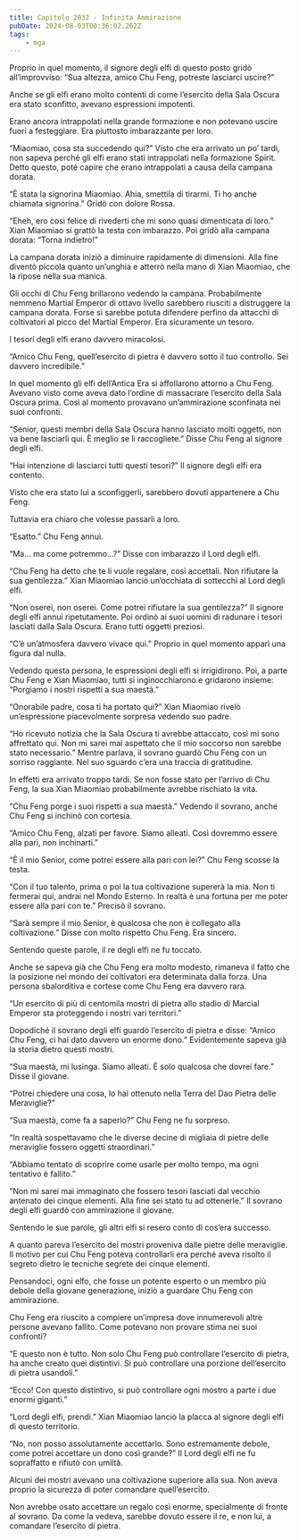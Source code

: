 ```yaml
---
title: Capitolo 2032 - Infinita Ammirazione
pubDate: 2024-08-03T00:36:02.262Z
tags:
    - mga
---
```



Proprio in quel momento, il signore degli elfi di questo posto gridò all’improvviso: “Sua altezza, amico Chu Feng, potreste lasciarci uscire?”

Anche se gli elfi erano molto contenti di come l’esercito della Sala Oscura era stato sconfitto, avevano espressioni impotenti.

Erano ancora intrappolati nella grande formazione e non potevano uscire fuori a festeggiare. Era piuttosto imbarazzante per loro.

“Miaomiao, cosa sta succedendo qui?” Visto che era arrivato un po’ tardi, non sapeva perché gli elfi erano stati intrappolati nella formazione Spirit. Detto questo, poté capire che erano intrappolati a causa della campana dorata.

“È stata la signorina Miaomiao. Ahia, smettila di tirarmi. Ti ho anche chiamata signorina.” Gridò con dolore Rossa.

“Eheh, ero così felice di rivederti che mi sono quasi dimenticata di loro.” Xian Miaomiao si grattò la testa con imbarazzo. Poi gridò alla campana dorata: “Torna indietro!”

La campana dorata iniziò a diminuire rapidamente di dimensioni. Alla fine diventò piccola quanto un’unghia e atterrò nella mano di Xian Miaomiao, che la ripose nella sua manica.

Gli occhi di Chu Feng brillarono vedendo la campana. Probabilmente nemmeno Martial Emperor di ottavo livello sarebbero riusciti a distruggere la campana dorata. Forse si sarebbe potuta difendere perfino da attacchi di coltivatori al picco del Martial Emperor. Era sicuramente un tesoro.

I tesori degli elfi erano davvero miracolosi.

“Amico Chu Feng, quell’esercito di pietra è davvero sotto il tuo controllo. Sei davvero incredibile.”

In quel momento gli elfi dell’Antica Era si affollarono attorno a Chu Feng. Avevano visto come aveva dato l’ordine di massacrare l’esercito della Sala Oscura prima. Così al momento provavano un’ammirazione sconfinata nei suoi confronti.

“Senior, questi membri della Sala Oscura hanno lasciato molti oggetti, non va bene lasciarli qui. È meglio se li raccogliete.” Disse Chu Feng al signore degli elfi.

“Hai intenzione di lasciarci tutti questi tesori?” Il signore degli elfi era contento.

Visto che era stato lui a sconfiggerli, sarebbero dovuti appartenere a Chu Feng.

Tuttavia era chiaro che volesse passarli a loro.

“Esatto.” Chu Feng annuì.

“Ma… ma come potremmo…?” Disse con imbarazzo il Lord degli elfi.

“Chu Feng ha detto che te li vuole regalare, così accettali. Non rifiutare la sua gentilezza.” Xian Miaomiao lanciò un’occhiata di sottecchi al Lord degli elfi.

“Non oserei, non oserei. Come potrei rifiutare la sua gentilezza?” Il signore degli elfi annuì ripetutamente. Poi ordinò ai suoi uomini di radunare i tesori lasciati dalla Sala Oscura. Erano tutti oggetti preziosi.

“C’è un’atmosfera davvero vivace qui.” Proprio in quel momento apparì una figura dal nulla.

Vedendo questa persona, le espressioni degli elfi si irrigidirono. Poi, a parte Chu Feng e Xian Miaomiao, tutti si inginocchiarono e gridarono insieme: “Porgiamo i nostri rispetti a sua maestà.”

“Onorabile padre, cosa ti ha portato qui?” Xian Miaomiao rivelò un’espressione piacevolmente sorpresa vedendo suo padre.

“Ho ricevuto notizia che la Sala Oscura ti avrebbe attaccato, così mi sono affrettato qui. Non mi sarei mai aspettato che il mio soccorso non sarebbe stato necessario.” Mentre parlava, il sovrano guardò Chu Feng con un sorriso raggiante. Nel suo sguardo c’era una traccia di gratitudine.

In effetti era arrivato troppo tardi. Se non fosse stato per l’arrivo di Chu Feng, la sua Xian Miaomiao probabilmente avrebbe rischiato la vita.

“Chu Feng porge i suoi rispetti a sua maestà.” Vedendo il sovrano, anche Chu Feng si inchinò con cortesia.

“Amico Chu Feng, alzati per favore. Siamo alleati. Così dovremmo essere alla pari, non inchinarti.”

“È il mio Senior, come potrei essere alla pari con lei?” Chu Feng scosse la testa.

“Con il tuo talento, prima o poi la tua coltivazione supererà la mia. Non ti fermerai qui, andrai nel Mondo Esterno. In realtà è una fortuna per me poter essere alla pari con te.” Precisò il sovrano.

“Sarà sempre il mio Senior, è qualcosa che non è collegato alla coltivazione.” Disse con molto rispetto Chu Feng. Era sincero.

Sentendo queste parole, il re degli elfi ne fu toccato.

Anche se sapeva già che Chu Feng era molto modesto, rimaneva il fatto che la posizione nel mondo dei coltivatori era determinata dalla forza. Una persona sbalorditiva e cortese come Chu Feng era davvero rara.

“Un esercito di più di centomila mostri di pietra allo stadio di Marcial Emperor sta proteggendo i nostri vari territori.”

Dopodiché il sovrano degli elfi guardò l’esercito di pietra e disse: “Amico Chu Feng, ci hai dato davvero un enorme dono.” Evidentemente sapeva già la storia dietro questi mostri.

“Sua maestà, mi lusinga. Siamo alleati. È solo qualcosa che dovrei fare.” Disse il giovane.

“Potrei chiedere una cosa, lo hai ottenuto nella Terra del Dao Pietra delle Meraviglie?”

“Sua maestà, come fa a saperlo?” Chu Feng ne fu sorpreso.

“In realtà sospettavamo che le diverse decine di migliaia di pietre delle meraviglie fossero oggetti straordinari.”

“Abbiamo tentato di scoprire come usarle per molto tempo, ma ogni tentativo è fallito.”

“Non mi sarei mai immaginato che fossero tesori lasciati dal vecchio antenato dei cinque elementi. Alla fine sei stato tu ad ottenerle.” Il sovrano degli elfi guardò con ammirazione il giovane.

Sentendo le sue parole, gli altri elfi si resero conto di cos’era successo.

A quanto pareva l’esercito dei mostri proveniva dalle pietre delle meraviglie. Il motivo per cui Chu Feng poteva controllarli era perché aveva risolto il segreto dietro le tecniche segrete dei cinque elementi.

Pensandoci, ogni elfo, che fosse un potente esperto o un membro più debole della giovane generazione, iniziò a guardare Chu Feng con ammirazione.

Chu Feng era riuscito a compiere un’impresa dove innumerevoli altre persone avevano fallito. Come potevano non provare stima nei suoi confronti?

“E questo non è tutto. Non solo Chu Feng può controllare l’esercito di pietra, ha anche creato quei distintivi. Si può controllare una porzione dell’esercito di pietra usandoli.”

“Ecco! Con questo distintivo, si può controllare ogni mostro a parte i due enormi giganti.”

“Lord degli elfi, prendi.” Xian Miaomiao lanciò la placca al signore degli elfi di questo territorio.

“No, non posso assolutamente accettarlo. Sono estremamente debole, come potrei accettare un dono così grande?” Il Lord degli elfi ne fu sopraffatto e rifiutò con umiltà.

Alcuni dei mostri avevano una coltivazione superiore alla sua. Non aveva proprio la sicurezza di poter comandare quell’esercito.

Non avrebbe osato accettare un regalo così enorme, specialmente di fronte al sovrano. Da come la vedeva, sarebbe dovuto essere il re, e non lui, a comandare l’esercito di pietra.


